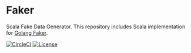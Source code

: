 # Faker

Scala Fake Data Generator. This repository includes Scala implementation for [Golang Faker](https://github.com/stevenchen3/faker).

[![CircleCI](https://circleci.com/gh/stevenchen3/faker/tree/master.svg?style=svg)](https://circleci.com/gh/stevenchen3/faker/tree/master)
[![License](https://img.shields.io/github/license/mashape/apistatus.svg)](https://github.com/stevenchen3/faker/blob/master/LICENSE)
